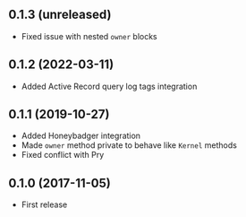 ## 0.1.3 (unreleased)

- Fixed issue with nested `owner` blocks

## 0.1.2 (2022-03-11)

- Added Active Record query log tags integration

## 0.1.1 (2019-10-27)

- Added Honeybadger integration
- Made `owner` method private to behave like `Kernel` methods
- Fixed conflict with Pry

## 0.1.0 (2017-11-05)

- First release
